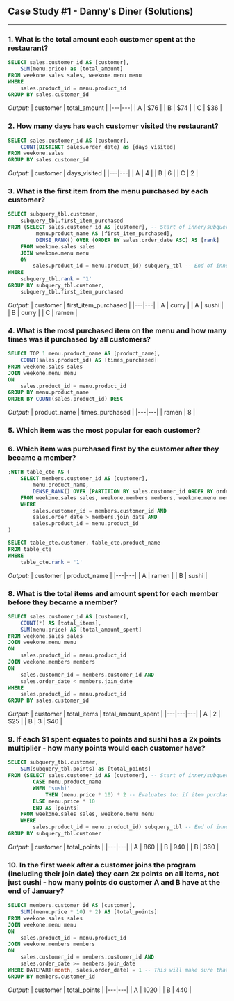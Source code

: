## Case Study #1 - Danny's Diner (Solutions)

---

### 1. What is the total amount each customer spent at the restaurant?

```sql
SELECT sales.customer_id AS [customer],
	SUM(menu.price) as [total_amount]
FROM weekone.sales sales, weekone.menu menu
WHERE
	sales.product_id = menu.product_id
GROUP BY sales.customer_id
```

_Output:_
| customer | total_amount |
|---|---|
| A | $76 |
| B | $74 |
| C | $36 |

### 2. How many days has each customer visited the restaurant?

```sql
SELECT sales.customer_id AS [customer],
	COUNT(DISTINCT sales.order_date) as [days_visited]
FROM weekone.sales
GROUP BY sales.customer_id
```

_Output:_
| customer | days_visited |
|---|---|
| A | 4 |
| B | 6 |
| C | 2 |

### 3. What is the first item from the menu purchased by each customer?

```sql
SELECT subquery_tbl.customer,
	subquery_tbl.first_item_purchased
FROM (SELECT sales.customer_id AS [customer], -- Start of inner/subquery ...
		 menu.product_name AS [first_item_purchased],
		 DENSE_RANK() OVER (ORDER BY sales.order_date ASC) AS [rank]
	FROM weekone.sales sales
	JOIN weekone.menu menu
	ON
		sales.product_id = menu.product_id) subquery_tbl -- End of inner/subquery ...
WHERE
	subquery_tbl.rank = '1'
GROUP BY subquery_tbl.customer,
	subquery_tbl.first_item_purchased
```

_Output:_
| customer | first_item_purchased |
|---|---|
| A | curry |
| A | sushi |
| B | curry |
| C | ramen |

### 4. What is the most purchased item on the menu and how many times was it purchased by all customers?

```sql
SELECT TOP 1 menu.product_name AS [product_name],
	COUNT(sales.product_id) AS [times_purchased]
FROM weekone.sales sales
JOIN weekone.menu menu
ON
	sales.product_id = menu.product_id
GROUP BY menu.product_name
ORDER BY COUNT(sales.product_id) DESC
```

_Output:_
| product_name | times_purchased |
|---|---|
| ramen | 8 |

### 5. Which item was the most popular for each customer?

### 6. Which item was purchased first by the customer after they became a member?

```sql
;WITH table_cte AS (
	SELECT members.customer_id AS [customer],
		menu.product_name,
		DENSE_RANK() OVER (PARTITION BY sales.customer_id ORDER BY order_date ASC) as [rank]
	FROM weekone.sales sales, weekone.members members, weekone.menu menu
	WHERE
		sales.customer_id = members.customer_id AND
		sales.order_date > members.join_date AND
		sales.product_id = menu.product_id
)

SELECT table_cte.customer, table_cte.product_name
FROM table_cte
WHERE
	table_cte.rank = '1'
```

_Output:_
| customer | product_name |
|---|---|
| A | ramen |
| B | sushi |

### 8. What is the total items and amount spent for each member before they became a member?

```sql
SELECT sales.customer_id AS [customer],
	COUNT(*) AS [total_items],
	SUM(menu.price) AS [total_amount_spent]
FROM weekone.sales sales
JOIN weekone.menu menu
ON
	sales.product_id = menu.product_id
JOIN weekone.members members
ON
	sales.customer_id = members.customer_id AND
	sales.order_date < members.join_date
WHERE
	sales.product_id = menu.product_id
GROUP BY sales.customer_id
```

_Output:_
| customer | total_items | total_amount_spent |
|---|---|---|
| A | 2 | $25 |
| B | 3 | $40 |

### 9. If each $1 spent equates to points and sushi has a 2x points multiplier - how many points would each customer have?

```sql
SELECT subquery_tbl.customer,
	SUM(subquery_tbl.points) as [total_points]
FROM (SELECT sales.customer_id AS [customer], -- Start of inner/subquery ...
		CASE menu.product_name
		WHEN 'sushi'
			THEN (menu.price * 10) * 2 -- Evaluates to: if item purchased is sushi, then activate the 2x multiplier
		ELSE menu.price * 10
		END AS [points]
	FROM weekone.sales sales, weekone.menu menu
	WHERE
		sales.product_id = menu.product_id) subquery_tbl -- End of inner/subquery ...
GROUP BY subquery_tbl.customer
```

_Output:_
| customer | total_points |
|---|---|
| A | 860 |
| B | 940 |
| B | 360 |

### 10. In the first week after a customer joins the program (including their join date) they earn 2x points on all items, not just sushi - how many points do customer A and B have at the end of January?

```sql
SELECT members.customer_id AS [customer],
	SUM((menu.price * 10) * 2) AS [total_points]
FROM weekone.sales sales
JOIN weekone.menu menu
ON
	sales.product_id = menu.product_id
JOIN weekone.members members
ON
	sales.customer_id = members.customer_id AND
	sales.order_date >= members.join_date
WHERE DATEPART(month, sales.order_date) = 1 -- This will make sure that the computed points are for the month of January only ...
GROUP BY members.customer_id
```

_Output:_
| customer | total_points |
|---|---|
| A | 1020 |
| B | 440 |
